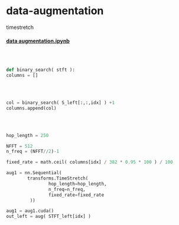 # data-augmentation
timestretch


#### [data augmentation.ipynb](https://github.com/Kang-Dong-Hwi/data-augmentation/blob/master/data%20augmentation.ipynb)
<br>

~~~python

def binary_search( stft ):
columns = []
~~~


<br>

~~~python

col = binary_search( S_left[:,:,idx] ) +1
columns.append(col)
~~~


<br>

~~~python

hop_length = 250

NFFT = 512
n_freq = (NFFT//2)-1

fixed_rate = math.ceil( columns[idx] / 382 * 0.95 * 100 ) / 100

aug1 = nn.Sequential(
        transforms.TimeStretch( 
                hop_length=hop_length, 
                n_freq=n_freq, 
                fixed_rate=fixed_rate 
         ))

aug1 = aug1.cuda()
out_left = aug( STFT_left[idx] )

~~~

<!--
columns :
fixed_rate : 


-->
